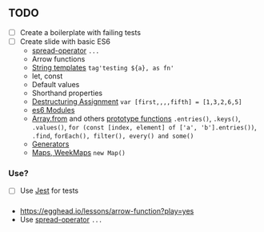 ## TODO

 - [ ] Create a boilerplate with failing tests
 - [ ] Create slide with basic ES6
   * [spread-operator][1] `...`
   * Arrow functions
   * [String templates][2] `tag'testing ${a}, as fn'`
   * let, const
   * Default values
   * Shorthand properties
   * [Destructuring Assignment][3] `var [first,,,,fifth] = [1,3,2,6,5]`
   * [es6 Modules][4]
   * [Array.from][5] and others [prototype functions][8] `.entries()`, `.keys()`, `.values()`, `for (const [index, element] of ['a', 'b'].entries())`, `.find`, `forEach(), filter(), every() and some()`
   * [Generators][6]
   * [Maps, WeekMaps][7] `new Map()`
 
 ### Use?
 - [ ] Use [Jest][0] for tests
 
 ### 
 
  - https://egghead.io/lessons/arrow-function?play=yes
  - Use [spread-operator][1] `...`
  
 [0]: https://egghead.io/lessons/javascript-track-project-code-coverage-with-jest?utm_content=buffer989b1&utm_medium=social&utm_source=twitter.com&utm_campaign=buffer
 [1]: https://egghead.io/lessons/ecmascript-6-using-the-es6-spread-operator?series=learn-es6-ecmascript-2015
 [2]: https://egghead.io/lessons/ecmascript-6-string-templates?series=learn-es6-ecmascript-2015
 [3]: https://egghead.io/lessons/ecmascript-6-destructuring-assignment?series=learn-es6-ecmascript-2015
 [4]: https://egghead.io/lessons/ecmascript-6-es6-modules-es2015-import-and-export?series=learn-es6-ecmascript-2015
 [5]: https://egghead.io/lessons/ecmascript-6-converting-an-array-like-object-into-an-array-with-array-from?series=learn-es6-ecmascript-2015
 [6]: https://egghead.io/lessons/ecmascript-6-generators?series=learn-es6-ecmascript-2015
 [7]: https://egghead.io/lessons/ecmascript-6-maps-and-weakmaps-with-es6?series=learn-es6-ecmascript-2015
 [8]: https://www.airpair.com/javascript/posts/mastering-es6-higher-order-functions-for-arrays